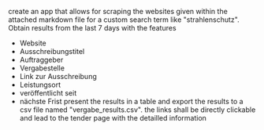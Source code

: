 create an app that allows for scraping the websites given within the attached markdown file for a custom search term like "strahlenschutz". Obtain results from the last 7 days with the features 
- Website
- Ausschreibungstitel
- Auftraggeber
- Vergabestelle
- Link zur Ausschreibung
- Leistungsort
- veröffentlicht seit
- nächste Frist
present the results in a table and export the results to a csv file named "vergabe_results.csv". the links shall be directly clickable and lead to the tender page with the detailled information